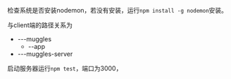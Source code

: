 检查系统是否安装nodemon，若没有安装，运行`npm install -g nodemon`安装。


与client端的路径关系为
- ---muggles
    - --app
- ---muggles-server

启动服务器运行`npm test`，端口为3000，
